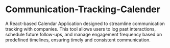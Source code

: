# Communication-Tracking-Calender
A React-based Calendar Application designed to streamline communication tracking with companies. This tool allows users to log past interactions, schedule future follow-ups, and manage engagement frequency based on predefined timelines, ensuring timely and consistent communication.
